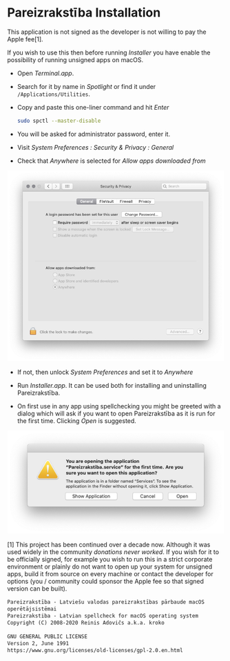# Pareizrakstība Installation

This application is not signed as the developer is not willing to pay the Apple fee[1].  

If you wish to use this then before running *Installer* you have enable the possibility of running unsigned apps on macOS.

* Open *Terminal.app*.

* Search for it by name in *Spotlight* or find it under `/Applications/Utilities`.

* Copy and paste this one-liner command and hit *Enter*

	```sh
	sudo spctl --master-disable
	```
* You will be asked for administrator password, enter it.

* Visit *System Preferences : Security & Privacy : General* 

* Check that *Anywhere* is selected for *Allow apps downloaded from*

![](allow-anywhere.png)

* If not, then unlock *System Preferences* and set it to *Anywhere*

* Run *Installer.app*. It can be used both for installing and uninstalling Pareizrakstība.

* On first use in any app using spellchecking you might be greeted with a dialog which will ask if you want to open Pareizrakstība as it is run for the first time. Clicking *Open* is suggested.

![](first-time.png)


[1] This project has been continued over a decade now. Although it was used widely in the community *donations never worked*. If you wish for it to be officially signed, for example you wish to run this in a strict corporate environment or plainly do not want to open up your system for unsigned apps, build it from source on every machine or contact the developer for options (you / community could sponsor the Apple fee so that signed version can be built).


```
Pareizrakstība - Latviešu valodas pareizrakstības pārbaude macOS operētājsistēmai
Pareizrakstiba - Latvian spellcheck for macOS operating system
Copyright (C) 2008-2020 Reinis Adovičs a.k.a. kroko

GNU GENERAL PUBLIC LICENSE
Version 2, June 1991
https://www.gnu.org/licenses/old-licenses/gpl-2.0.en.html
```
